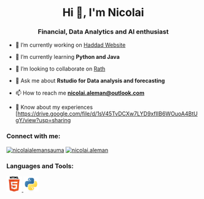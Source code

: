 <h1 align="center">Hi 👋, I'm Nicolai</h1>
<h3 align="center">Financial, Data Analytics and AI enthusiast</h3>

- 🔭 I’m currently working on [Haddad Website](https://e9a47443-eb8c-4c72-ac46-bc3e1951125d-00-wn7enaf3p8jq.riker.replit.dev/)

- 🌱 I’m currently learning **Python and Java**

- 👯 I’m looking to collaborate on [Rath](https://github.com/Kanaries/Rath)

- 💬 Ask me about **Rstudio for Data analysis and forecasting**

- 📫 How to reach me **nicolai.aleman@outlook.com**

- 📄 Know about my experiences [https://drive.google.com/file/d/1sV45TvDCXw7LYD9xfIIB6WOuoA4BtUgY/view?usp=sharing

<h3 align="left">Connect with me:</h3>
<p align="left">
<a href="https://linkedin.com/in/nicolaialemansauma" target="blank"><img align="center" src="https://raw.githubusercontent.com/rahuldkjain/github-profile-readme-generator/master/src/images/icons/Social/linked-in-alt.svg" alt="nicolaialemansauma" height="30" width="40" /></a>
<a href="https://instagram.com/nicolai.aleman" target="blank"><img align="center" src="https://raw.githubusercontent.com/rahuldkjain/github-profile-readme-generator/master/src/images/icons/Social/instagram.svg" alt="nicolai.aleman" height="30" width="40" /></a>
</p>

<h3 align="left">Languages and Tools:</h3>
<p align="left"> <a href="https://www.w3.org/html/" target="_blank" rel="noreferrer"> <img src="https://raw.githubusercontent.com/devicons/devicon/master/icons/html5/html5-original-wordmark.svg" alt="html5" width="40" height="40"/> </a> <a href="https://www.python.org" target="_blank" rel="noreferrer"> <img src="https://raw.githubusercontent.com/devicons/devicon/master/icons/python/python-original.svg" alt="python" width="40" height="40"/> </a> </p>

